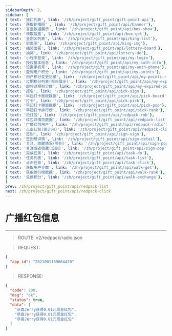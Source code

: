 ```yaml
---
sidebarDepth: 2,
sidebar: [
{ text: '接口列表', link: '/zh/project/gift_point/gift-point-api'},
{ text: '获取轮播图' , link: '/zh/project/gift_point/api/banner'},
{ text: '盲盒数据展示', link: '/zh/project/gift_point/api/box-show'},
{ text: '领取盲盒', link: '/zh/project/gift_point/api/box-get'},
{ text: '金刚区列表', link: '/zh/project/gift_point/api/king-list'},
{ text: '封面图', link: '/zh/project/gift_point/api/king-img'},
{ text: '抽奖面板', link: '/zh/project/gift_point/api/lottery-board'},
{ text: '抽奖', link: '/zh/project/gift_point/api/lottery-do'},
{ text: '小程序登录', link: '/zh/project/gift_point/api/my-login'},
{ text: '授权基本信息', link: '/zh/project/gift_point/api/my-auth-info'},
{ text: '设置手机号', link: '/zh/project/gift_point/api/my-auth-phone'},
{ text: '查询用户积分', link: '/zh/project/gift_point/api/my-points'},
{ text: '用户积分变更记录', link: '/zh/project/gift_point/api/my-points-record'},
{ text: '过期积分列表(每日展示)', link: '/zh/project/gift_point/api/my-expired-list'},
{ text: '即将过期积分数', link: '/zh/project/gift_point/api/my-expired-points'},
{ text: '报名', link: '/zh/project/gift_point/api/pick-sign'},
{ text: '早起打卡面板数据', link: '/zh/project/gift_point/api/pick-board'},
{ text: '打卡', link: '/zh/project/gift_point/api/pick-pick'},
{ text: '早起打卡弹窗数据', link: '/zh/project/gift_point/api/pick-pop'},
{ text: '早起打卡排行榜', link: '/zh/project/gift_point/api/pick-rank'},
{ text: '抢红包', link: '/zh/project/gift_point/api/redpack-rob'},
{ text: '红包详情页数据', link: '/zh/project/gift_point/api/redpack-list'},
{ text: '广播红包用户', link: '/zh/project/gift_point/api/redpack-radio'},
{ text: '点击红包(统计用)', link: '/zh/project/gift_point/api/redpack-click'},
{ text: '签到', link: '/zh/project/gift_point/api/sign-sign'},
{ text: '签到想详情', link: '/zh/project/gift_point/api/sign-detail'},
{ text: '关注、收藏情况(签到)', link: '/zh/project/gift_point/api/sign-pop-info'},
{ text: '关注或者收藏(签到)', link: '/zh/project/gift_point/api/sign-pop'},
{ text: '完成任务', link: '/zh/project/gift_point/api/task-do'},
{ text: '任务列表', link: '/zh/project/gift_point/api/task-list'},
{ text: '点击任务', link: '/zh/project/gift_point/api/task-click'},
{ text: '获取用户步数', link: '/zh/project/gift_point/api/walk-get'},
{ text: '获取排行榜数据', link: '/zh/project/gift_point/api/walk-rank'},
{ text: '兑换积分', link: '/zh/project/gift_point/api/walk-exchange'},
]
prev: /zh/project/gift_point/api/redpack-list
next: /zh/project/gift_point/api/redpack-click
---
```


# 广播红包信息

---

> ROUTE: v2/redpack/radio.json

> REQUEST:
```json
{
  "app_id": "2021001169664470"
}
```

> RESPONSE:

```json
{
  "code": 200,
  "msg": "ok",
  "status": true,
  "data": [
    "恭喜Jerry获得0.01元现金红包",
    "恭喜Jerry获得0.01元现金红包",
    "恭喜Jerry获得0.01元现金红包"
  ]
}
```
